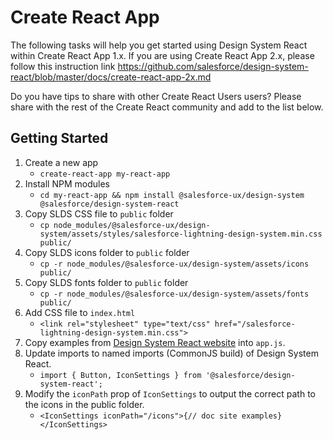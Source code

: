 # Create React App

The following tasks will help you get started using Design System React within Create React App 1.x. If you are using Create React App 2.x, please follow this instruction link https://github.com/salesforce/design-system-react/blob/master/docs/create-react-app-2x.md

Do you have tips to share with other Create React Users users? Please share with the rest of the Create React community and add to the list below.

## Getting Started

1. Create a new app
    * `create-react-app my-react-app`
1. Install NPM modules
    * `cd my-react-app && npm install @salesforce-ux/design-system @salesforce/design-system-react`
1. Copy SLDS CSS file to `public` folder
    * `cp node_modules/@salesforce-ux/design-system/assets/styles/salesforce-lightning-design-system.min.css public/`
1. Copy SLDS icons folder to `public` folder
    * `cp -r node_modules/@salesforce-ux/design-system/assets/icons public/`
1. Copy SLDS fonts folder to `public` folder
    * `cp -r node_modules/@salesforce-ux/design-system/assets/fonts public/`
1. Add CSS file to `index.html`
    * `<link rel="stylesheet" type="text/css" href="/salesforce-lightning-design-system.min.css">`
1. Copy examples from [Design System React website](https://react.lightningdesignsystem.com/) into `app.js`.
1. Update imports to named imports (CommonJS build) of Design System React.
    * `import { Button, IconSettings } from '@salesforce/design-system-react';`
1. Modify the `iconPath` prop of `IconSettings` to output the correct path to the icons in the public folder.
    * `<IconSettings iconPath="/icons">{// doc site examples}</IconSettings>`
